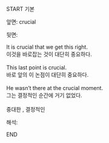 START
기본

앞면:
crucial


뒷면:
<div><div>It is crucial that we get this right. </div><div><div>이것을 바로잡는 것이 대단히 중요하다.</div></div></div><div><br></div><div>This last point is crucial. </div><div><div>바로 앞의 이 논점이 대단히 중요하다.</div></div><div><br></div><div><div>He wasn’t there at the crucial moment. </div><div><div>그는 결정적인 순간에 거기 없었다.</div></div></div><div><br></div><div>중대한 , 결정적인</div>


해석:

END